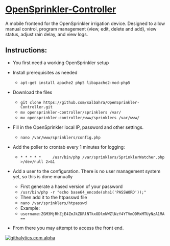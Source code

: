 [OpenSprinkler-Controller](http://salbahra.github.io/OpenSprinkler-Controller)
========================

A mobile frontend for the OpenSprinkler irrigation device. Designed to allow manual control, program management (view, edit, delete and add), view status, adjust rain delay, and view logs.

Instructions:
-------------

+ You first need a working OpenSprinkler setup

+ Install prerequisites as needed
  + ```apt-get install apache2 php5 libapache2-mod-php5``` 

+ Download the files
  + ```git clone https://github.com/salbahra/OpenSprinkler-Controller.git```
  + ```mv opensprinkler-controller/sprinklers /var/```
  + ```mv opensprinkler-controller/www/sprinklers /var/www/```

+ Fill in the OpenSprinkler local IP, password and other settings.
  + ```nano /var/www/sprinklers/config.php```

+ Add the poller to crontab every 1 minutes for logging:
  + ```* * * * *     /usr/bin/php /var/sprinklers/SprinklerWatcher.php >/dev/null 2>&1```

+ Add a user to the configuration. There is no user management system yet, so this is done manually
  + First generate a hased version of your password
  + ```/usr/bin/php -r "echo base64_encode(sha1('PASSWORD'));"```
  + Then add it to the htpasswd file
  + ```nano /var/sprinklers/htpasswd```
  + Example:
  + ```username:ZGM3MjRhZjE4ZmJkZDRlNTkxODlmNWZlNzY4YTVmODMxMTUyNzA1MA==```

+ From there you may attempt to access the front end.

[![githalytics.com alpha](https://cruel-carlota.pagodabox.com/87d3c8783710e88024be2bf608fe8195 "githalytics.com")](http://githalytics.com/salbahra/OpenSprinkler-Controller)
